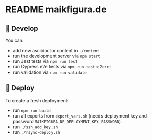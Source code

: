 # README maikfigura.de

## 🚀 Develop

You can:

- add new asciidoctor content in `./content`
- run the development server via `npm start`
- run Jest tests via `npm run test`
- run Cypress e2e tests via `npm run test:e2e:ci`
- run validation via `npm run validate`

## 💫 Deploy

To create a fresh deployment:

- run `npm run build`
- run all exports from `export_vars.sh` (needs deployment key and password `MAIKFIGURA_DE_DEPLOYMENT_KEY_PASSWORD`)
- run `./ssh_add_key.sh`
- run `./rsync-deploy.sh`
